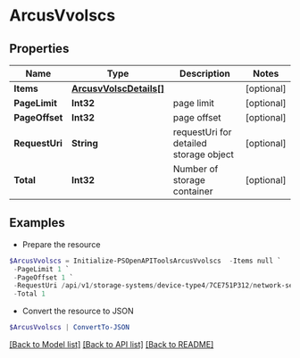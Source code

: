 # ArcusVvolscs
## Properties

Name | Type | Description | Notes
------------ | ------------- | ------------- | -------------
**Items** | [**ArcusvVolscDetails[]**](ArcusvVolscDetails.md) |  | [optional] 
**PageLimit** | **Int32** | page limit | [optional] 
**PageOffset** | **Int32** | page offset | [optional] 
**RequestUri** | **String** | requestUri for detailed storage object | [optional] 
**Total** | **Int32** | Number of storage container | [optional] 

## Examples

- Prepare the resource
```powershell
$ArcusVvolscs = Initialize-PSOpenAPIToolsArcusVvolscs  -Items null `
 -PageLimit 1 `
 -PageOffset 1 `
 -RequestUri /api/v1/storage-systems/device-type4/7CE751P312/network-services/vvolscs `
 -Total 1
```

- Convert the resource to JSON
```powershell
$ArcusVvolscs | ConvertTo-JSON
```

[[Back to Model list]](../README.md#documentation-for-models) [[Back to API list]](../README.md#documentation-for-api-endpoints) [[Back to README]](../README.md)

